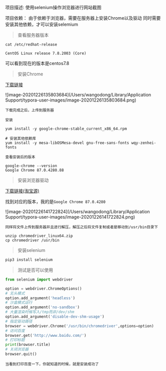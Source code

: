 项目描述:
		使用selenium操作浏览器进行网站截图

项目依赖：
		由于依赖于浏览器，需要在服务器上安装Chrome以及驱动
		同时需要安装其他依赖，才可以安装selemium

> 查看服务器版本

`cat /etc/redhat-release`

```shell
CentOS Linux release 7.8.2003 (Core)
```

可以看到现在的版本是centos7.8

> 安装Chrome

[下载链接](https://www.chrome64bit.com/index.php/google-chrome-64-bit-for-linux)

![image-20201226135803684](/Users/wangodong/Library/Application Support/typora-user-images/image-20201226135803684.png)

`下载完成之后，上传到服务器`

`安装`

```shell
yum install -y google-chrome-stable_current_x86_64.rpm

# 安装其他依赖库
yum install -y mesa-libOSMesa-devel gnu-free-sans-fonts wqy-zenhei-fonts
```

`查看安装后的版本`

```shell
google-chrome --version
Google Chrome 87.0.4280.88
```

> 安装浏览器驱动

[下载链接(淘宝源)](https://npm.taobao.org/mirrors/chromedriver)

找到对应的版本，我的是`Google Chrome 87.0.4280`

![image-20201226141722824](/Users/wangodong/Library/Application Support/typora-user-images/image-20201226141722824.png)

`同样将文件上传到服务器并且进行解压，解压之后将文件复制或者是移动到/usr/bin目录下`

```shell
unzip chromedriver_linux64.zip
cp chromedriver /usr/bin
```

> 安装selenium

```python
pip3 install selenium
```

> 测试是否可以使用

```python
from selenium import webdriver

option = webdriver.ChromeOptions()
# 无头模式
option.add_argument('headless')
# 沙盒模式运行
option.add_argument('no-sandbox')
# 大量渲染时候写入/tmp而非/dev/shm
option.add_argument('disable-dev-shm-usage')
# 指定驱动路径
browser = webdriver.Chrome('/usr/bin/chromedriver',options=option)
# 访问百度
browser.get('http://www.baidu.com/')
# 打印标题
print(browser.title)
# 关闭浏览器
browser.quit()
```

`当看到打印百度一下，你就知道的时候，就是安装成功了`


